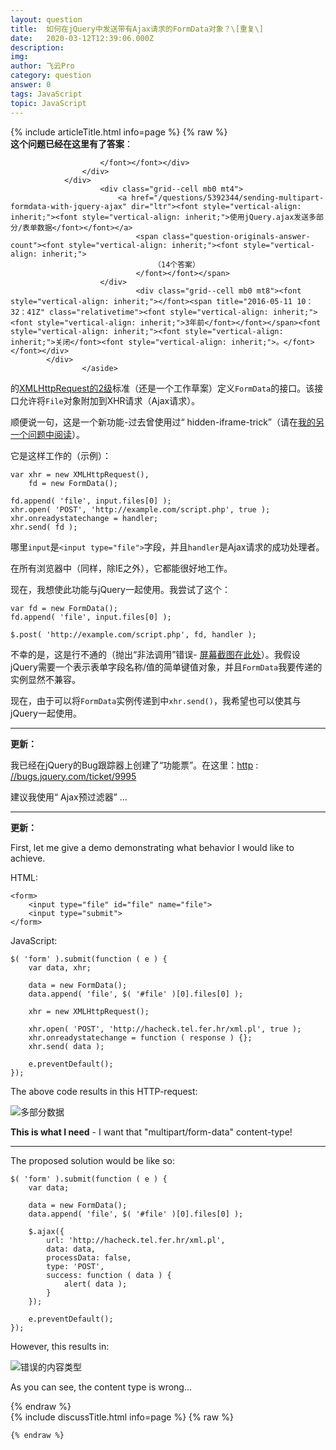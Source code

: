 ```yaml
---
layout: question
title:  如何在jQuery中发送带有Ajax请求的FormData对象？\[重复\]
date:   2020-03-12T12:39:06.000Z
description:                                                                          ...
img: 
author: 飞云Pro
category: question
answer: 0
tags: JavaScript
topic: JavaScript
---
```

<div class="article-root">
  <div class="article">
    {% include articleTitle.html info=page %}
    {% raw %}
    <div class="article-content"><aside class="s-notice s-notice__info js-post-notice mb16" aria-hidden="false" role="status">
            <div class="grid fd-column fw-nowrap"> 
                <div class="grid fw-nowrap">
                    <div class="grid--cell fl1 lh-lg">
                        <div class="grid--cell fl1 lh-lg">
                            <b><font style="vertical-align: inherit;"><font style="vertical-align: inherit;">这个问题已经在这里有了答案</font></font></b><font style="vertical-align: inherit;"><font style="vertical-align: inherit;">：
                            
                        </font></font></div>
                    </div>
                </div>
                        <div class="grid--cell mb0 mt4">
                            <a href="/questions/5392344/sending-multipart-formdata-with-jquery-ajax" dir="ltr"><font style="vertical-align: inherit;"><font style="vertical-align: inherit;">使用jQuery.ajax发送多部分/表单数据</font></font></a>
                                <span class="question-originals-answer-count"><font style="vertical-align: inherit;"><font style="vertical-align: inherit;">
                                    （14个答案）
                                </font></font></span>
                        </div>
                                <div class="grid--cell mb0 mt8"><font style="vertical-align: inherit;"></font><span title="2016-05-11 10：32：41Z" class="relativetime"><font style="vertical-align: inherit;"><font style="vertical-align: inherit;">3年前</font></font></span><font style="vertical-align: inherit;"><font style="vertical-align: inherit;">关闭</font><font style="vertical-align: inherit;">。</font></font></div>
            </div>
                    </aside>
<p><font style="vertical-align: inherit;"><font style="vertical-align: inherit;">的</font></font><a href="http://www.w3.org/TR/XMLHttpRequest2/" rel="noreferrer"><font style="vertical-align: inherit;"><font style="vertical-align: inherit;">XMLHttpRequest的2级</font></font></a><font style="vertical-align: inherit;"><font style="vertical-align: inherit;">标准（还是一个工作草案）定义</font></font><code>FormData</code><font style="vertical-align: inherit;"><font style="vertical-align: inherit;">的接口。</font><font style="vertical-align: inherit;">该接口允许将</font></font><code>File</code><font style="vertical-align: inherit;"><font style="vertical-align: inherit;">对象</font><font style="vertical-align: inherit;">附加</font><font style="vertical-align: inherit;">到XHR请求（Ajax请求）。</font></font></p>

<p><font style="vertical-align: inherit;"><font style="vertical-align: inherit;">顺便说一句，这是一个新功能-过去曾使用过“ hidden-iframe-trick”（请在</font></font><a href="https://stackoverflow.com/questions/6718664/is-it-possible-to-peform-an-asynchronous-cross-domain-file-upload/6963843"><font style="vertical-align: inherit;"><font style="vertical-align: inherit;">我的另一个问题中阅读</font></font></a><font style="vertical-align: inherit;"><font style="vertical-align: inherit;">）。</font></font></p>

<p><font style="vertical-align: inherit;"><font style="vertical-align: inherit;">它是这样工作的（示例）：</font></font></p>

<pre><code>var xhr = new XMLHttpRequest(),<font></font>
    fd = new FormData();<font></font>
<font></font>
fd.append( 'file', input.files[0] );<font></font>
xhr.open( 'POST', 'http://example.com/script.php', true );<font></font>
xhr.onreadystatechange = handler;<font></font>
xhr.send( fd );<font></font>
</code></pre>

<p><font style="vertical-align: inherit;"><font style="vertical-align: inherit;">哪里</font></font><code>input</code><font style="vertical-align: inherit;"><font style="vertical-align: inherit;">是</font></font><code>&lt;input type="file"&gt;</code><font style="vertical-align: inherit;"><font style="vertical-align: inherit;">字段，并且</font></font><code>handler</code><font style="vertical-align: inherit;"><font style="vertical-align: inherit;">是Ajax请求的成功处理者。</font></font></p>

<p><font style="vertical-align: inherit;"><font style="vertical-align: inherit;">在所有浏览器中（同样，除IE之外），它都能很好地工作。</font></font></p>

<p><font style="vertical-align: inherit;"><font style="vertical-align: inherit;">现在，我想使此功能与jQuery一起使用。</font><font style="vertical-align: inherit;">我尝试了这个：</font></font></p>

<pre><code>var fd = new FormData();    <font></font>
fd.append( 'file', input.files[0] );<font></font>
<font></font>
$.post( 'http://example.com/script.php', fd, handler );<font></font>
</code></pre>

<p><font style="vertical-align: inherit;"><font style="vertical-align: inherit;">不幸的是，这是行不通的（抛出“非法调用”错误- </font></font><a href="https://i.imgur.com/Uy8Xu.png" rel="noreferrer"><font style="vertical-align: inherit;"><font style="vertical-align: inherit;">屏幕截图在此处</font></font></a><font style="vertical-align: inherit;"><font style="vertical-align: inherit;">）。</font><font style="vertical-align: inherit;">我假设jQuery需要一个表示表单字段名称/值的简单键值对象，并且</font></font><code>FormData</code><font style="vertical-align: inherit;"><font style="vertical-align: inherit;">我要传递</font><font style="vertical-align: inherit;">的</font><font style="vertical-align: inherit;">实例显然不兼容。</font></font></p>

<p><font style="vertical-align: inherit;"><font style="vertical-align: inherit;">现在，由于可以将</font></font><code>FormData</code><font style="vertical-align: inherit;"><font style="vertical-align: inherit;">实例</font><font style="vertical-align: inherit;">传递</font><font style="vertical-align: inherit;">到中</font></font><code>xhr.send()</code><font style="vertical-align: inherit;"><font style="vertical-align: inherit;">，我希望也可以使其与jQuery一起使用。</font></font></p>

<hr>

<p><strong><font style="vertical-align: inherit;"><font style="vertical-align: inherit;">更新：</font></font></strong></p>

<p><font style="vertical-align: inherit;"><font style="vertical-align: inherit;">我已经在jQuery的Bug跟踪器上创建了“功能票”。</font><font style="vertical-align: inherit;">在这里：</font><a href="http://bugs.jquery.com/ticket/9995" rel="noreferrer"><font style="vertical-align: inherit;">http</font></a><font style="vertical-align: inherit;"> : </font></font><a href="http://bugs.jquery.com/ticket/9995" rel="noreferrer"><font style="vertical-align: inherit;"><font style="vertical-align: inherit;">//bugs.jquery.com/ticket/9995</font></font></a></p>

<p><font style="vertical-align: inherit;"><font style="vertical-align: inherit;">建议我使用“ Ajax预过滤器” ...</font></font></p>

<hr>

<p><strong><font style="vertical-align: inherit;"><font style="vertical-align: inherit;">更新：</font></font></strong></p>

<p>First, let me give a demo demonstrating what behavior I would like to achieve. </p>

<p>HTML:</p>

<pre><code>&lt;form&gt;<font></font>
    &lt;input type="file" id="file" name="file"&gt;<font></font>
    &lt;input type="submit"&gt;<font></font>
&lt;/form&gt;<font></font>
</code></pre>

<p>JavaScript:</p>

<pre><code>$( 'form' ).submit(function ( e ) {<font></font>
    var data, xhr;<font></font>
<font></font>
    data = new FormData();<font></font>
    data.append( 'file', $( '#file' )[0].files[0] );<font></font>
<font></font>
    xhr = new XMLHttpRequest();<font></font>
<font></font>
    xhr.open( 'POST', 'http://hacheck.tel.fer.hr/xml.pl', true );<font></font>
    xhr.onreadystatechange = function ( response ) {};<font></font>
    xhr.send( data );<font></font>
<font></font>
    e.preventDefault();<font></font>
});<font></font>
</code></pre>

<p>The above code results in this HTTP-request:</p>

<p><img src="https://www.samyoc.com//uploads/users/13793/images/thumbnails/1584016618735.png" data-src="https://www.samyoc.com//uploads/users/13793/images/1584016618735.png" alt="多部分数据"></p>

<p><strong>This is what I need</strong> - I want that "multipart/form-data" content-type!</p>

<hr>

<p>The proposed solution would be like so:</p>

<pre><code>$( 'form' ).submit(function ( e ) {<font></font>
    var data;<font></font>
<font></font>
    data = new FormData();<font></font>
    data.append( 'file', $( '#file' )[0].files[0] );<font></font>
<font></font>
    $.ajax({<font></font>
        url: 'http://hacheck.tel.fer.hr/xml.pl',<font></font>
        data: data,<font></font>
        processData: false,<font></font>
        type: 'POST',<font></font>
        success: function ( data ) {<font></font>
            alert( data );<font></font>
        }<font></font>
    });<font></font>
<font></font>
    e.preventDefault();<font></font>
});<font></font>
</code></pre>

<p>However, this results in:</p>

<p><img src="https://www.samyoc.com//uploads/users/13793/images/thumbnails/1584016618736.png" data-src="https://www.samyoc.com//uploads/users/13793/images/1584016618736.png" alt="错误的内容类型"></p>

<p>As you can see, the content type is wrong...</p></div>
    {% endraw %}
  </div>

  <div class="discuss-wrapper">
    {% include discussTitle.html info=page %}
    {% raw %}
    
    {% endraw %}
  </div>
<div>
